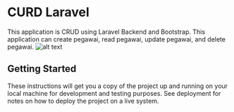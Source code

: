 # CURD Laravel

This application is CRUD using Laravel Backend and Bootstrap. This application can create pegawai, read pegawai, update pegawai, and delete pegawai.
![alt text](https://github.com/yudha2putra/CRUDLaravel/img.PNG)

## Getting Started

These instructions will get you a copy of the project up and running on your local machine for development and testing purposes. See deployment for notes on how to deploy the project on a live system.

